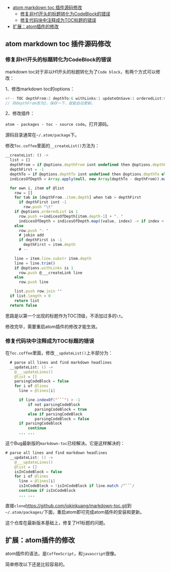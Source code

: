 
<!-- TOC depthFrom:1 depthTo:6 withLinks:1 updateOnSave:1 orderedList:0 -->

- [atom markdown toc 插件源码修改](#atom-markdown-toc-插件源码修改)
	- [修复非H1开头的标题转化为CodeBlock的错误](#修复非h1开头的标题转化为codeblock的错误)
	- [修复代码块中注释成为TOC标题的错误](#修复代码块中注释成为toc标题的错误)
- [扩展：atom插件的修改](#扩展atom插件的修改)

<!-- /TOC -->

## atom markdown toc 插件源码修改

### 修复非H1开头的标题转化为CodeBlock的错误

markdown toc对于非以H1开头的标题转化为了`Code block`，有两个方式可以修改：

1、修改markdown toc的options：

```java
<!-- TOC depthFrom:2 depthTo:6 withLinks:1 updateOnSave:1 orderedList:0 -->
// 将depthFrom改为2，保存一下，就能自动更新。
```

2、修改插件：

`atom - packages - toc - source code`。打开源码。

源码目录通常在`~/.atom/package`下。

修改`Toc.coffee`里面的`__createList()`方法为：

```javascript
__createList: () ->
  list = []
  depthFrom = if @options.depthFrom isnt undefined then @options.depthFrom else 1
  depthFirst = -1
  depthTo = if @options.depthTo isnt undefined then @options.depthTo else 6
  indicesOfDepth = Array.apply(null, new Array(depthTo - depthFrom)).map(Number.prototype.valueOf, 0);

  for own i, item of @list
	row = []
	for tab in [depthFrom..item.depth] when tab > depthFirst
	  if depthFirst isnt -1
		row.push "\t"
	if @options.orderedList is 1
	  row.push ++indicesOfDepth[item.depth-1] + ". "
	  indicesOfDepth = indicesOfDepth.map((value, index) -> if index < item.depth then value else 0)
	else
	  row.push "- "
	  # jokin add
	  if depthFirst is -1
		depthFirst = item.depth
	  # --

	line = item.line.substr item.depth
	line = line.trim()
	if @options.withLinks is 1
	  row.push @___createLink line
	else
	  row.push line

	list.push row.join ""
  if list.length > 0
	return list
  return false
```

思路是以第一个出现的标题作为TOC顶级，不添加过多的`\t`。

修改完毕，需要重启atom插件的修改才能生效。


### 修复代码块中注释成为TOC标题的错误

在`Toc.coffee`里面，修改`__updateList()`上半部分为：

```java
  # parse all lines and find markdown headlines
  __updateList: () ->
    @___updateLines()
    @list = []
    parsingCodeBlock = false
    for i of @lines
      line = @lines[i]

      if line.indexOf('```') > -1
          if not parsingCodeBlock
             parsingCodeBlock = true
          else if parsingCodeBlock
             parsingCodeBlock = false
      if parsingCodeBlock
          continue
      ... ...
```

这个Bug最新版的`markdown-toc`已经解决。它是这样解决的：

```java
# parse all lines and find markdown headlines
  __updateList: () ->
    @___updateLines()
    @list = []
    isInCodeBlock = false
    for i of @lines
      line = @lines[i]
      isInCodeBlock = !isInCodeBlock if line.match /^```/
      continue if isInCodeBlock
      ... ...
```

直接`clone`<https://github.com/jokinkuang/markdown-toc.git>到`~/.atom/packages/`下面，重启atom即可完成atom插件的安装和更新。

这个仓库在最新版本基础上，修复了H1标题的问题。


## 扩展：atom插件的修改

atom插件的语法，是`CoffeeScript`，和`javascript`很像。

简单修改以下还是比较容易的。
